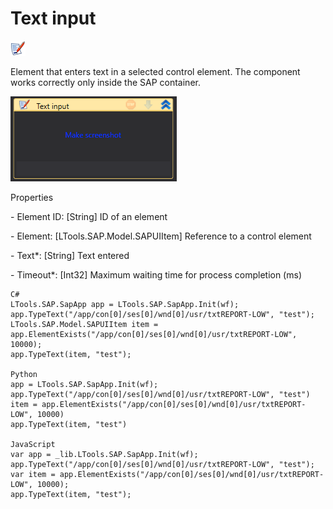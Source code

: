 # Text input

![](<../../../.gitbook/assets/0 (49).png>)

Element that enters text in a selected control element. The component works correctly only inside the SAP container.

![](<../../../.gitbook/assets/1 (53).png>)

Properties

&#x20;\- Element ID: \[String] ID of an element

&#x20;\- Element: \[LTools.SAP.Model.SAPUIItem] Reference to a control element

&#x20;\- Text\*: \[String] Text entered

&#x20;\- Timeout\*: \[Int32] Maximum waiting time for process completion (ms)

```
C#
LTools.SAP.SapApp app = LTools.SAP.SapApp.Init(wf);
app.TypeText("/app/con[0]/ses[0]/wnd[0]/usr/txtREPORT-LOW", "test");
LTools.SAP.Model.SAPUIItem item = app.ElementExists("/app/con[0]/ses[0]/wnd[0]/usr/txtREPORT-LOW", 10000);
app.TypeText(item, "test");

Python
app = LTools.SAP.SapApp.Init(wf);
app.TypeText("/app/con[0]/ses[0]/wnd[0]/usr/txtREPORT-LOW", "test")
item = app.ElementExists("/app/con[0]/ses[0]/wnd[0]/usr/txtREPORT-LOW", 10000)
app.TypeText(item, "test")
		
JavaScript
var app = _lib.LTools.SAP.SapApp.Init(wf);		
app.TypeText("/app/con[0]/ses[0]/wnd[0]/usr/txtREPORT-LOW", "test");
var item = app.ElementExists("/app/con[0]/ses[0]/wnd[0]/usr/txtREPORT-LOW", 10000);
app.TypeText(item, "test");
```
